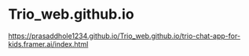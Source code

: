 # Trio_web.github.io
https://prasaddhole1234.github.io/Trio_web.github.io/trio-chat-app-for-kids.framer.ai/index.html
